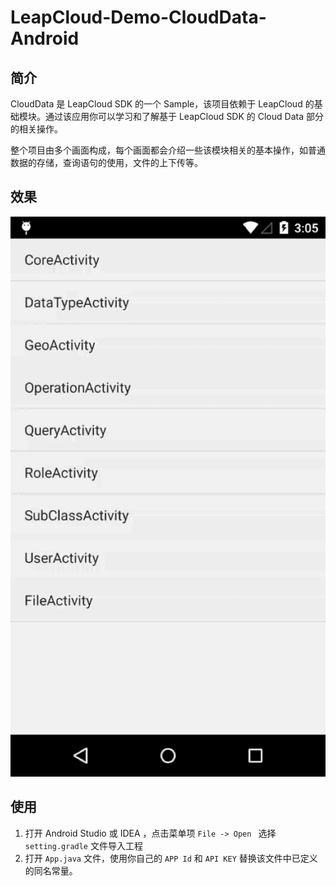 # LeapCloud-Demo-CloudData-Android

## 简介

CloudData 是 LeapCloud SDK 的一个 Sample，该项目依赖于 LeapCloud 的基础模块。通过该应用你可以学习和了解基于 LeapCloud SDK 的 Cloud Data 部分的相关操作。

整个项目由多个画面构成，每个画面都会介绍一些该模块相关的基本操作，如普通数据的存储，查询语句的使用，文件的上下传等。

## 效果

![capture](capture/clouddata.gif)

## 使用

1. 打开 Android Studio 或 IDEA ，点击菜单项 `File -> Open ` 选择 `setting.gradle` 文件导入工程
2. 打开 `App.java` 文件，使用你自己的 `APP Id` 和 `API KEY` 替换该文件中已定义的同名常量。